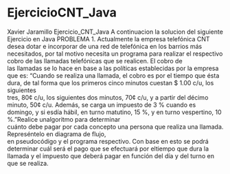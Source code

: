 # EjercicioCNT_Java
Xavier Jaramillo Ejercicio_CNT_Java
A continuacion la solucion del siguiente Ejercicio en Java
PROBLEMA 1. Actualmente la empresa telefónica CNT desea dotar e incorporar de una red de telefónica en los barrios más necesitados, 
por tal motivo necesita un programa para realizar el respectivo cobro de las llamadas telefónicas que se realicen. El  cobro  de  
las  llamadas  se  lo  hace  en  base  a  las  políticas  establecidas  por  la  empresa  que  es: “Cuando se  realiza una  llamada, 
el cobro es por  el tiempo  que ésta  dura,  de tal forma que los primeros  cinco  minutos  cuestan  $  1.00  c/u,  los  siguientes  
tres,  80¢  c/u,  los  siguientes  dos minutos, 70¢ c/u, y a partir del décimo minuto, 50¢ c/u. Además, se carga un impuesto de 3 % 
cuando es domingo, y si esdía hábil, en turno matutino, 15 %, y en turno vespertino, 10 %.”Realice  unalgoritmo  para  determinar  
cuánto  debe  pagar  por  cada  concepto  una  persona  que realiza  una  llamada.  Represéntelo  en  diagrama  de  flujo,  
en pseudocódigo  y  el  programa respectivo. Con base en esto se podrá determinar cuál será el pago que se efectuará por 
eltiempo que dura la llamada y el impuesto que deberá pagar en función del día y del turno en que se realiza.
